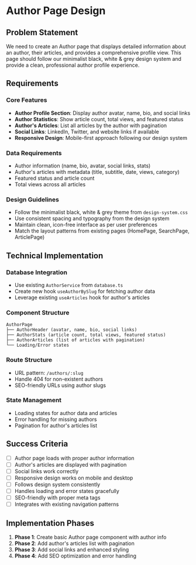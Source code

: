 # Author Page Design

## Problem Statement
We need to create an Author page that displays detailed information about an author, their articles, and provides a comprehensive profile view. This page should follow our minimalist black, white & grey design system and provide a clean, professional author profile experience.

## Requirements

### Core Features
- **Author Profile Section**: Display author avatar, name, bio, and social links
- **Author Statistics**: Show article count, total views, and featured status
- **Author's Articles**: List all articles by the author with pagination
- **Social Links**: LinkedIn, Twitter, and website links if available
- **Responsive Design**: Mobile-first approach following our design system

### Data Requirements
- Author information (name, bio, avatar, social links, stats)
- Author's articles with metadata (title, subtitle, date, views, category)
- Featured status and article count
- Total views across all articles

### Design Guidelines
- Follow the minimalist black, white & grey theme from `design-system.css`
- Use consistent spacing and typography from the design system
- Maintain clean, icon-free interface as per user preferences
- Match the layout patterns from existing pages (HomePage, SearchPage, ArticlePage)

## Technical Implementation

### Database Integration
- Use existing `AuthorService` from `database.ts`
- Create new hook `useAuthorBySlug` for fetching author data
- Leverage existing `useArticles` hook for author's articles

### Component Structure
```
AuthorPage
├── AuthorHeader (avatar, name, bio, social links)
├── AuthorStats (article count, total views, featured status)
├── AuthorArticles (list of articles with pagination)
└── Loading/Error states
```

### Route Structure
- URL pattern: `/authors/:slug`
- Handle 404 for non-existent authors
- SEO-friendly URLs using author slugs

### State Management
- Loading states for author data and articles
- Error handling for missing authors
- Pagination for author's articles list

## Success Criteria
- [ ] Author page loads with proper author information
- [ ] Author's articles are displayed with pagination
- [ ] Social links work correctly
- [ ] Responsive design works on mobile and desktop
- [ ] Follows design system consistently
- [ ] Handles loading and error states gracefully
- [ ] SEO-friendly with proper meta tags
- [ ] Integrates with existing navigation patterns

## Implementation Phases
1. **Phase 1**: Create basic Author page component with author info
2. **Phase 2**: Add author's articles list with pagination
3. **Phase 3**: Add social links and enhanced styling
4. **Phase 4**: Add SEO optimization and error handling 